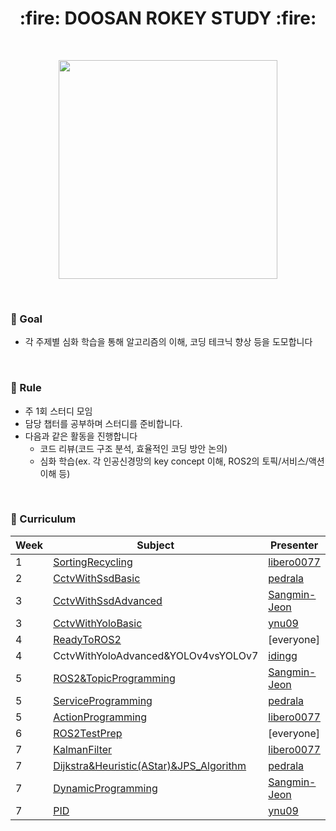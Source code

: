 <h1 align="center"> :fire: DOOSAN ROKEY STUDY :fire: </h1> 
</br>

<p align="center"> <img src="https://github.com/user-attachments/assets/bc50b7a6-fc46-4d2e-8813-bed0d22bd88d" width="350"> </p>

</br>

### :seedling: Goal

- 각 주제별 심화 학습을 통해 알고리즘의 이해, 코딩 테크닉 향상 등을 도모합니다


</br>

### :herb: Rule

- 주 1회 스터디 모임
- 담당 챕터를 공부하며 스터디를 준비합니다.
- 다음과 같은 활동을 진행합니다
  - 코드 리뷰(코드 구조 분석, 효율적인 코딩 방안 논의)
  - 심화 학습(ex. 각 인공신경망의 key concept 이해, ROS2의 토픽/서비스/액션 이해 등)


</br>

### :deciduous_tree: Curriculum

| Week | Subject                                                           | Presenter                                                    |
| ---- | ----------------------------------------------------------------- | ------------------------------------------------------------ |
| 1    | [SortingRecycling](ComputerVision/week1_SortingRecycling.md)      | [libero0077](https://github.com/libero0077)                  |
| 2    | [CctvWithSsdBasic](ComputerVision/week2_CctvWithSsdBasic.md)      | [pedrala](https://github.com/pedrala)                        |
| 3    | [CctvWithSsdAdvanced](ComputerVision/week3_CctvWithSsdAdvanced.md)| [Sangmin-Jeon](https://github.com/Sangmin-Jeon)              |
| 3    | [CctvWithYoloBasic](ComputerVision/week3_CctvWithYoloBasic.md)    | [ynu09](https://github.com/ynu09)                            |
| 4    | [ReadyToROS2](ROS2/week4.md)                                      | [everyone]                                                   |
| 4    | CctvWithYoloAdvanced&YOLOv4vsYOLOv7                               | [idingg](https://github.com/idingg)                          |
| 5    | [ROS2&TopicProgramming](ROS2/week5_ROS2&TopicProgramming.md)      | [Sangmin-Jeon](https://github.com/Sangmin-Jeon)              |
| 5    | [ServiceProgramming](ROS2/week5_ServiceProgramming.md)            | [pedrala](https://github.com/pedrala)                        |
| 5    | [ActionProgramming](ROS2/week5_ActionProgramming.md)              | [libero0077](https://github.com/libero0077)                  |
| 6    | [ROS2TestPrep](ROS2/week6)                                        | [everyone]                                                   |
| 7    | [KalmanFilter](RobotAI/week7_.KalmanFilter.md)                    | [libero0077](https://github.com/libero0077)                  |
| 7    | [Dijkstra&Heuristic(AStar)&JPS_Algorithm](RobotAI/week7_AStar.md) | [pedrala](https://github.com/pedrala)                        |
| 7    | [DynamicProgramming](RobotAI/week7_DynamicProgramming.md)         | [Sangmin-Jeon](https://github.com/Sangmin-Jeon)              |
| 7    | [PID](RobotAI)                                                    | [ynu09](https://github.com/ynu09)                            |
